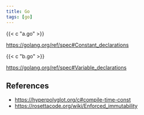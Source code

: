 ```yaml
---
title: Go
tags: [go]
---
```


{{< c "a.go" >}}

<https://golang.org/ref/spec#Constant_declarations>

{{< c "b.go" >}}

<https://golang.org/ref/spec#Variable_declarations>

## References

- <https://hyperpolyglot.org/c#compile-time-const>
- <https://rosettacode.org/wiki/Enforced_immutability>
